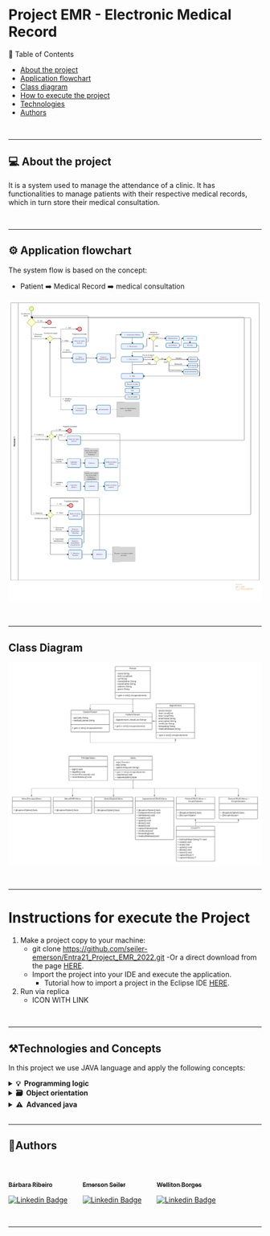 # Project EMR - Electronic Medical Record

📜 Table of Contents

* [About the project](#💻About-the-project)
* [Application flowchart](#⚙️Application-flowchart)
* [Class diagram](#Class-diagram)
* [How to execute the project](#How-to-execute-the-project)
* [Technologies](#Technologies)  
* [Authors](#👷Authors)

</br>

---

## 💻 About the project 

It is a system used to manage the attendance of a clinic. It has functionalities to manage patients with their respective medical records, which in turn store their medical consultation.

<br>

---

## ⚙️ Application flowchart 

The system flow is based on the concept:
- Patient ➡️ Medical Record ➡️ medical consultation 

![Flowchart](./image/emr_fluxo.png)

</br>

----

## Class Diagram
 
![Diagram](./image/emr_diagrama.png)

</br>

----

# Instructions for execute the Project

1. Make a project copy to your machine:
    - git clone https://github.com/seiler-emerson/Entra21_Project_EMR_2022.git
    -Or a direct download from the page [HERE](https://github.com/seiler-emerson/Entra21_Project_EMR_2022).
    - Import the project into your IDE and execute the application.
        - Tutorial how to import a project in the Eclipse IDE [HERE](https://www.youtube.com/watch?v=R-8OF9ipeT8).
2. Run via replica
    - ICON WITH LINK

</br>

---

## ⚒Technologies and Concepts

In this project we use JAVA language and apply the following concepts:

<details>	
  <summary><b>💡&nbsp; Programming logic</b></summary>

1. Git
    - Repository
    - Documentation
    - README.md
    - Replit
2. Project organization
    - Packages / sub-packages
    - Nomenclature
3. Basic elements
    - variables
    - constants
    - comments
4. Decision structures
    - if, else-if, else
    - switch
5. Repeat loops
    - for
    - while
    - do-while
6. Modularization
    - methods with or without parameters and with or without returns
    - recursion
</details>

<details>	
  <summary><b>🗃️&nbsp; Object orientation</b></summary>
  
1. Classes
    - class diagram
    - attributes
    - builders
    - encapsulation
    - specific methods
    - instantiate objects
2. Heritage
    - extends
    - create new constructors based on the super class
    - Polymorphism
        - Just take advantage of the methods
        - Do it completely specifically
        - Overwrite to:
            - Do it specifically
            - Take advantage of the behavior and make a complement
3. Polymorphism
    - interfaces
</details>

<details>
   <summary><b>⚠️&nbsp; Advanced java</b></summary>

1. Classes wrapper
2. ENUM
3. Annotations
4. Collections
    - ArrayList
    - LinkedList
    - HashSet
    - HashMap
5. Lambda functions
6. Generics
7. Dates
8. Exceptions

</details>

</br>

---

## 👷Authors

<br>



<div style="display:flex;">
    <div style="margin-right:30px;">
        <a href="https://www.linkedin.com/in/B%C3%A1rbaraRibeiro050392/">
        <img style="border-radius: 50%;" src="https://avatars.githubusercontent.com/Ba-Ribeiro" width="100px;" alt=""/>
        <br />
        <sub><b>Bárbara Ribeiro</b></sub></a> <a href="https://www.linkedin.com/in/B%C3%A1rbaraRibeiro050392/" title="Bárbara Ribeiro"></a>
        <br />

[![Linkedin Badge](https://img.shields.io/badge/-barbararibeiro-blue?style=flat-square&logo=Linkedin&logoColor=white&link=https://www.linkedin.com/in/B%C3%A1rbaraRibeiro050392/)](https://www.linkedin.com/in/B%C3%A1rbaraRibeiro050392/)
    </div>

<div style="margin-right:30px;">
    <a href="https://www.linkedin.com/in/seileremerson/">
    <img style="border-radius: 50%;" src="https://avatars.githubusercontent.com/seiler-emerson" width="100px;" alt=""/>
    <br />
    <sub><b>Emerson Seiler</b></sub></a> <a href="https://www.linkedin.com/in/seileremerson/" title="Emerson Seiler"></a>
    <br />

[![Linkedin Badge](https://img.shields.io/badge/-seileremerson-blue?style=flat-square&logo=Linkedin&logoColor=white&link=https://www.linkedin.com/in/seileremerson/)](https://www.linkedin.com/in/seileremerson/)
    </div>

<div>
    <a href="https://www.linkedin.com/in/welliton-borges-904331190/">
    <img style="border-radius: 50%;" src="https://avatars.githubusercontent.com/Wellitonborges" width="100px;" alt=""/>
    <br />
    <sub><b>Welliton Borges</b></sub></a> <a href="https://www.linkedin.com/in/welliton-borges-904331190/" title="Welliton Borges"></a>
    <br />

[![Linkedin Badge](https://img.shields.io/badge/-wellitonborges-blue?style=flat-square&logo=Linkedin&logoColor=white&link=https://www.linkedin.com/in/welliton-borges-904331190/)](https://www.linkedin.com/in/welliton-borges-904331190/)
    </div>
</div>
<br>

---

